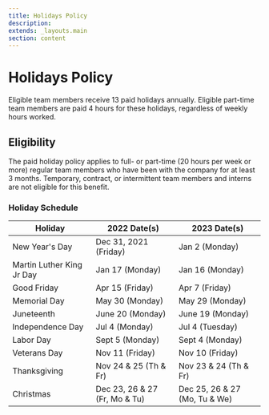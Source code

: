 ```yaml
---
title: Holidays Policy
description:
extends: _layouts.main
section: content
---
```


# Holidays Policy

Eligible team members receive 13 paid holidays annually. Eligible part-time team members are paid 4 hours for these holidays, regardless of weekly hours worked.

## Eligibility

The paid holiday policy applies to full- or part-time (20 hours per week or more) regular team members who have been with the company for at least 3 months. Temporary, contract, or intermittent team members and interns are not eligible for this benefit.

### Holiday Schedule

| Holiday                   | 2022 Date(s)                  | 2023 Date(s)                 |
|---------------------------|-------------------------------|------------------------------|
| New Year's Day            | Dec 31, 2021 (Friday)         | Jan 2 (Monday)
| Martin Luther King Jr Day | Jan 17 (Monday)               | Jan 16 (Monday)
| Good Friday               | Apr 15 (Friday)               | Apr 7 (Friday)
| Memorial Day              | May 30 (Monday)               | May 29 (Monday)
| Juneteenth                | June 20 (Monday)              | June 19 (Monday)
| Independence Day          | Jul 4 (Monday)                | Jul 4 (Tuesday)
| Labor Day                 | Sept 5 (Monday)               | Sept 4 (Monday)
| Veterans Day              | Nov 11 (Friday)               | Nov 10 (Friday)
| Thanksgiving              | Nov 24 & 25 (Th & Fr)         | Nov 23 & 24 (Th & Fr)
| Christmas                 | Dec 23, 26 & 27 (Fr, Mo & Tu) | Dec 25, 26 & 27 (Mo, Tu & We)
